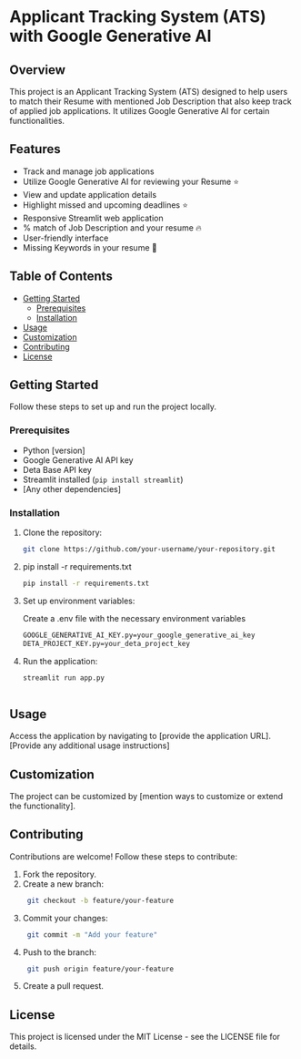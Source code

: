 # Applicant Tracking System (ATS) with Google Generative AI

## Overview

This project is an Applicant Tracking System (ATS) designed to help users to match their Resume with mentioned Job Description that also keep track of applied job applications. It utilizes Google Generative AI for certain functionalities.

## Features

- Track and manage job applications
- Utilize Google Generative AI for reviewing your Resume ⭐ 
- View and update application details
- Highlight missed and upcoming deadlines ⭐
- Responsive Streamlit web application
- % match of Job Description and your resume 🔥 
- User-friendly interface
- Missing Keywords in your resume 💯 

## Table of Contents

- [Getting Started](#getting-started)
  - [Prerequisites](#prerequisites)
  - [Installation](#installation)
- [Usage](#usage)
- [Customization](#customization)
- [Contributing](#contributing)
- [License](#license)

## Getting Started

Follow these steps to set up and run the project locally.

### Prerequisites

- Python [version]
- Google Generative AI API key
- Deta Base API key
- Streamlit installed (`pip install streamlit`)
- [Any other dependencies]

### Installation

1. Clone the repository:

   ```bash
   git clone https://github.com/your-username/your-repository.git

   
2. pip install -r requirements.txt

   ```bash
   pip install -r requirements.txt


3. Set up environment variables:

   Create a .env file with the necessary environment variables

    ```bash 
    GOOGLE_GENERATIVE_AI_KEY.py=your_google_generative_ai_key
    DETA_PROJECT_KEY.py=your_deta_project_key
    ```

4. Run the application:

   ```bash
   streamlit run app.py
   
   
   
## Usage
Access the application by navigating to [provide the application URL].
[Provide any additional usage instructions]

## Customization
The project can be customized by [mention ways to customize or extend the functionality].

## Contributing
Contributions are welcome! Follow these steps to contribute:

1. Fork the repository.
2. Create a new branch:
   ```bash
    git checkout -b feature/your-feature
3. Commit your changes:
   ```bash
    git commit -m "Add your feature"
4. Push to the branch:
   ```bash
    git push origin feature/your-feature
5. Create a pull request.

## License
This project is licensed under the MIT License - see the LICENSE file for details.

  
